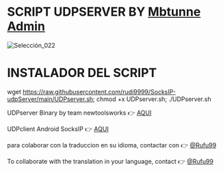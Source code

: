 # SCRIPT UDPSERVER BY [Mbtunne Admin](https://t.me/murshidbd)

![Selección_022](https://i.postimg.cc/rm9g4vHF/68747470733a2f2f692e706f7374696d672e63632f7642363443646a482f53637265656e73686f742d32312e706e67.png)

# INSTALADOR DEL SCRIPT

wget https://raw.githubusercontent.com/rudi9999/SocksIP-udpServer/main/UDPserver.sh; chmod +x UDPserver.sh; ./UDPserver.sh

UDPserver Binary by team newtoolsworks :point_right: [AQUI](https://bitbucket.org/iopmx/udprequestserver/src/master/)

UDPclient Android SocksIP :point_right: [AQUI](https://play.google.com/store/apps/details?id=com.newtoolsworks.sockstunnel)

para colaborar con la traduccion en su idioma, contactar con :point_right: [@Rufu99](https://t.me/Rufu99)

To collaborate with the translation in your language, contact :point_right: [@Rufu99](https://t.me/Rufu99)
